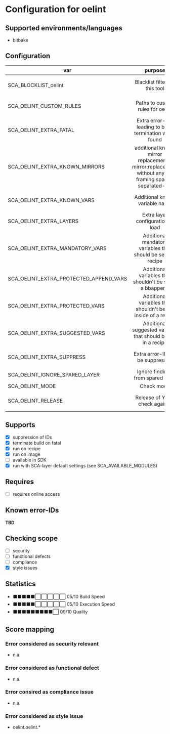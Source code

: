 # Configuration for oelint

## Supported environments/languages

* bitbake

## Configuration

| var | purpose | type | default |
| ------------- |:-------------:| -----:| -----:
| SCA_BLOCKLIST_oelint | Blacklist filter for this tool | space-separated-list | ""
| SCA_OELINT_CUSTOM_RULES | Paths to custom rules for oelint | space-separated-list | "\${STAGING_DATADIR_NATIVE}/oelint-rules"
| SCA_OELINT_EXTRA_FATAL | Extra error-IDs leading to build termination when found | space-separated-list | ""
| SCA_OELINT_EXTRA_KNOWN_MIRRORS | additional known mirror replacements. mirror:replacement without any ${} framing space-separated-list | ""
| SCA_OELINT_EXTRA_KNOWN_VARS | Additional known variable name | space-separated-list | ""
| SCA_OELINT_EXTRA_LAYERS | Extra layer configuration to load | space-separated-list | layers supported by oelint-adv and present
| SCA_OELINT_EXTRA_MANDATORY_VARS | Additional mandatory variables that should be set in a recipe | space-separated-list | ""
| SCA_OELINT_EXTRA_PROTECTED_APPEND_VARS | Additional variables that shouldn't be set in a bbappend | space-separated-list | ""
| SCA_OELINT_EXTRA_PROTECTED_VARS | Additional variables that shouldn't be set inside of a recipe | space-separated-list | ""
| SCA_OELINT_EXTRA_SUGGESTED_VARS | Additional suggested variable that should be set in a recipe | space-separated-list | ""
| SCA_OELINT_EXTRA_SUPPRESS | Extra error-IDs to be suppressed | space-separated-list | ""
| SCA_OELINT_IGNORE_SPARED_LAYER | Ignore findings from spared layer | 1 = yes, 0 = no | "1"
| SCA_OELINT_MODE | Check mode | fast or all | "fast"
| SCA_OELINT_RELEASE | Release of YP to check against | core layer compat name | "${LAYERSERIES_COMPAT_core}"

## Supports

* [x] suppression of IDs
* [x] terminate build on fatal
* [x] run on recipe
* [x] run on image
* [ ] available in SDK
* [x] run with SCA-layer default settings (see SCA_AVAILABLE_MODULES)

## Requires

* [ ] requires online access

## Known error-IDs

__TBD__

## Checking scope

* [ ] security
* [ ] functional defects
* [ ] compliance
* [x] style issues

## Statistics

* ⬛⬛⬛⬛⬛⬜⬜⬜⬜⬜ 05/10 Build Speed
* ⬛⬛⬛⬛⬛⬜⬜⬜⬜⬜ 05/10 Execution Speed
* ⬛⬛⬛⬛⬛⬛⬛⬛⬛⬜ 09/10 Quality

## Score mapping

### Error considered as security relevant

* n.a.

### Error considered as functional defect

* n.a.

### Error consired as compliance issue

* n.a.

### Error considered as style issue

* oelint.oelint.*
